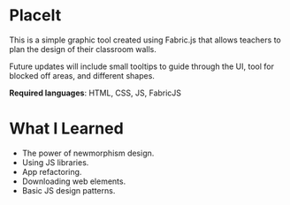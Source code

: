 # PlaceIt

This is a simple graphic tool created using Fabric.js that allows teachers to plan the design of their classroom walls. 

Future updates will include small tooltips to guide through the UI, tool for blocked off areas, and different shapes. 

**Required languages**: HTML, CSS, JS, FabricJS

# What I Learned

* The power of newmorphism design. 
* Using JS libraries.
* App refactoring.
* Downloading web elements.
* Basic JS design patterns. 
